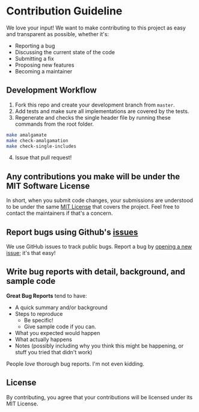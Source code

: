 # Contribution Guideline
We love your input! We want to make contributing to this project as easy and transparent as possible, whether it's:

- Reporting a bug
- Discussing the current state of the code
- Submitting a fix
- Proposing new features
- Becoming a maintainer

## Development Workflow
1. Fork this repo and create your development branch from `master`.
2. Add tests and make sure all implementations are covered by the tests.
3. Regenerate and checks the single header file by running these commands from the root folder.
```sh
make amalgamate
make check-amalgamation
make check-single-includes
```
4. Issue that pull request!

## Any contributions you make will be under the MIT Software License
In short, when you submit code changes, your submissions are understood to be under the same [MIT License](http://choosealicense.com/licenses/mit/) that covers the project. Feel free to contact the maintainers if that's a concern.

## Report bugs using Github's [issues](https://github.com/nadjieb/cpp-mjpeg-streamer/issues)
We use GitHub issues to track public bugs. Report a bug by [opening a new issue](https://github.com/nadjieb/cpp-mjpeg-streamer/issues/new/choose); it's that easy!

## Write bug reports with detail, background, and sample code

**Great Bug Reports** tend to have:

- A quick summary and/or background
- Steps to reproduce
  - Be specific!
  - Give sample code if you can.
- What you expected would happen
- What actually happens
- Notes (possibly including why you think this might be happening, or stuff you tried that didn't work)

People *love* thorough bug reports. I'm not even kidding.

## License
By contributing, you agree that your contributions will be licensed under its MIT License.
